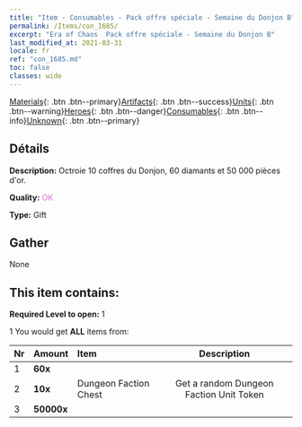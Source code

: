 ```yaml
---
title: "Item - Consumables - Pack offre spéciale - Semaine du Donjon B"
permalink: /Items/con_1685/
excerpt: "Era of Chaos  Pack offre spéciale - Semaine du Donjon B"
last_modified_at: 2021-03-31
locale: fr
ref: "con_1685.md"
toc: false
classes: wide
---
```

 [Materials](/fr/Items/){: .btn .btn--primary}[Artifacts](/fr/Items/Artifacts/){: .btn .btn--success}[Units](/fr/Items/Units/){: .btn .btn--warning}[Heroes](/fr/Items/Heroes/){: .btn .btn--danger}[Consumables](/fr/Items/Consumables/){: .btn .btn--info}[Unknown](/fr/Items/Unknown/){: .btn .btn--primary}

## Détails
 **Description:** Octroie 10 coffres du Donjon, 60 diamants et 50 000 pièces d'or.

 **Quality:** <span style="color: #DA70D6">OK</span>

 **Type:** Gift

## Gather

  None

## This item contains:

 **Required Level to open:** 1

 1 You would get **ALL** items  from:

  | Nr | Amount |     Item    | Description |
  |:---|:-------|:------------|:-----------:|
  | 1 |  **60x** | <i class="fas fa-gem"/> |  | 
  | 2 |  **10x** | Dungeon Faction Chest | Get a random Dungeon Faction Unit Token  | 
  | 3 |  **50000x** | <i class="fas fa-coins"/> |  | 

